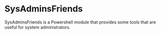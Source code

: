 # SysAdminsFriends
SysAdminsFriends is a Powershell module that provides some tools that are useful for system administrators.
